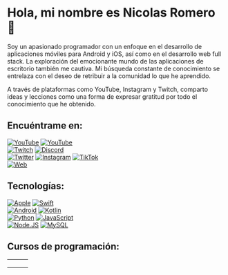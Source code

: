 # Hola, mi nombre es Nicolas Romero 👋

Soy un apasionado programador con un enfoque en el desarrollo de aplicaciones móviles para Android y iOS, así como en el desarrollo web full stack. La exploración del emocionante mundo de las aplicaciones de escritorio también me cautiva. Mi búsqueda constante de conocimiento se entrelaza con el deseo de retribuir a la comunidad lo que he aprendido.

A través de plataformas como YouTube, Instagram y Twitch, comparto ideas y lecciones como una forma de expresar gratitud por todo el conocimiento que he obtenido.

## Encuéntrame en:

[![YouTube](https://img.shields.io/badge/YouTube-Kureikode-FF0000?style=for-the-badge&logo=youtube&logoColor=white&labelColor=101010)](https://youtube.com/@kureikode)
[![YouTube](https://img.shields.io/badge/YouTube-Kureidyzn-FF0000?style=for-the-badge&logo=youtube&logoColor=white&labelColor=101010)](https://youtube.com/@kureidyzn)
</br>
[![Twitch](https://img.shields.io/badge/Twitch-Kureikode-9146FF?style=for-the-badge&logo=twitch&logoColor=white&labelColor=101010)](https://twitch.tv/kureikode)
[![Discord](https://img.shields.io/badge/Discord-Kureikode-5865F2?style=for-the-badge&logo=discord&logoColor=white&labelColor=101010)](https://discord.gg/UaDqQ3SAbt)
</br>
[![Twitter](https://img.shields.io/badge/Twitter-@Kureikode-1DA1F2?style=for-the-badge&logo=twitter&logoColor=white&labelColor=101010)](https://twitter.com/kureikode)
[![Instagram](https://img.shields.io/badge/Instagram-@Kureikode-E4405F?style=for-the-badge&logo=instagram&logoColor=white&labelColor=101010)](https://instagram.com/kureikode)
[![TikTok](https://img.shields.io/badge/TikTok-@Kureikode-69C9D0?style=for-the-badge&logo=tiktok&logoColor=white&labelColor=101010)](https://tiktok.com/@kureikode)
</br>
[![Web](https://img.shields.io/badge/Web-Kureikode.com-14a1f0?style=for-the-badge&logo=dev.to&logoColor=white&labelColor=101010)](http://kureikode.com)

## Tecnologías:

[![Apple](https://img.shields.io/badge/iOS-999999?style=for-the-badge&logo=apple&logoColor=white&labelColor=101010)]()
[![Swift](https://img.shields.io/badge/Swift-FA7343?style=for-the-badge&logo=swift&logoColor=white&labelColor=101010)]()
</br>
[![Android](https://img.shields.io/badge/Android-3DDC84?style=for-the-badge&logo=android&logoColor=white&labelColor=101010)]()
[![Kotlin](https://img.shields.io/badge/Kotlin-0095D5?style=for-the-badge&logo=kotlin&logoColor=white&labelColor=101010)]()
</br>
[![Python](https://img.shields.io/badge/Python-yellow?style=for-the-badge&logo=python&logoColor=white&labelColor=101010)]()
[![JavaScript](https://img.shields.io/badge/JavaScript-F7DF1E?style=for-the-badge&logo=javascript&logoColor=white&labelColor=101010)]()
</br>
[![Node.JS](https://img.shields.io/badge/Node.JS-339933?style=for-the-badge&logo=node.js&logoColor=white&labelColor=101010)]()
[![MySQL](https://img.shields.io/badge/MySQL-4479A1?style=for-the-badge&logo=mysql&logoColor=white&labelColor=101010)]()
</br>

## Cursos de programación:

<table style="width:100%">
<tr>
<td>
<a href="https://youtu.be/">
<img src=" ">
</a>
</td>
<td>
<a href="https://youtu.be/">
<img src=" ">
</a>
</td>
<td>
<a href="https://youtu.be/">
<img src=" ">
</a>
</td>
</tr>
<tr>
<td>
<a href="https://youtu.be/">
<img src=" ">
</a>
</td>
<td>
<a href="https://youtu.be/">
<img src=" ">
</a>
</td>
<td>
<a href="https://youtu.be/">
<img src=" ">
</a>
</td>
</tr>
<tr>
<td>
<a href="https://youtu.be/">
<img src=" ">
</a>
</td>
<td>
<a href="https://youtu.be/">
<img src=" ">
</a>
</td>
<td>
<a href="https://youtu.be/">
<img src=" ">
</a>
</td>
</tr>
</table>

